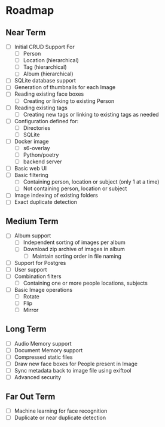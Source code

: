 # Roadmap

## Near Term

- [ ] Initial CRUD Support For
    - [ ] Person
    - [ ] Location (hierarchical)
    - [ ] Tag (hierarchical)
    - [ ] Album (hierarchical)
- [ ] SQLite database support
- [ ] Generation of thumbnails for each Image
- [ ] Reading existing face boxes
    - [ ] Creating or linking to existing Person
- [ ] Reading existing tags
    - [ ] Creating new tags or linking to existing tags as needed
- [ ] Configuration defined for:
    - [ ] Directories
    - [ ] SQLite
- [ ] Docker image
    - [ ] s6-overlay
    - [ ] Python/poetry
    - [ ] backend server
- [ ] Basic web UI
- [ ] Basic filtering
    - [ ] Containing person, location or subject (only 1 at a time)
    - [ ] Not containing person, location or subject
- [ ] Image indexing of existing folders
- [ ] Exact duplicate detection

## Medium Term

- [ ] Album support
    - [ ] Independent sorting of images per album
    - [ ] Download zip archive of images in album
        - [ ] Maintain sorting order in file naming
- [ ] Support for Postgres
- [ ] User support
- [ ] Combination filters
    - [ ] Containing one or more people locations, subjects
- [ ] Basic Image operations
    - [ ] Rotate
    - [ ] Flip
    - [ ] Mirror

## Long Term

- [ ] Audio Memory support
- [ ] Document Memory support
- [ ] Compressed static files
- [ ] Draw new face boxes for People present in Image
- [ ] Sync metadata back to image file using exiftool
- [ ] Advanced security

## Far Out Term

- [ ] Machine learning for face recognition
- [ ] Duplicate or near duplicate detection
